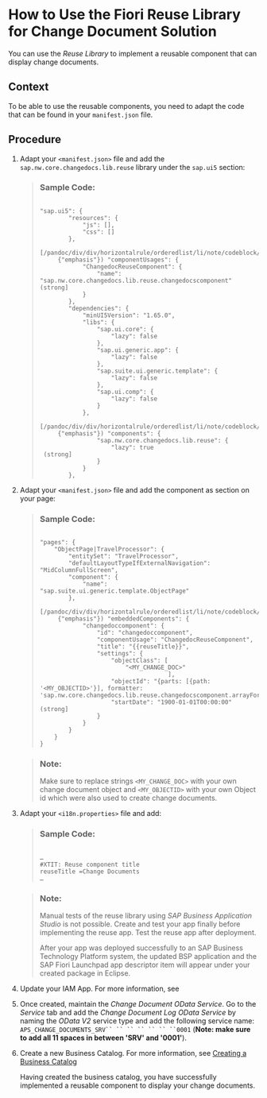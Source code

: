 <!-- loio9cea375b32884a4aad561eebd9f2484d -->

# How to Use the Fiori Reuse Library for Change Document Solution

You can use the *Reuse Library* to implement a reusable component that can display change documents.



## Context

To be able to use the reusable components, you need to adapt the code that can be found in your `manifest.json` file.



## Procedure

1.  Adapt your `<manifest.json>` file and add the `sap.nw.core.changedocs.lib.reuse` library under the `sap.ui5` section:

    > ### Sample Code:  
    > ```abap
    > 
    > "sap.ui5": {
    >         "resources": {
    >             "js": [],
    >             "css": []
    >         },
    >         [/pandoc/div/div/horizontalrule/orderedlist/li/note/codeblock/code/strong
    >      {"emphasis"}) "componentUsages": {
    >             "ChangedocReuseComponent": {
    >                 "name": "sap.nw.core.changedocs.lib.reuse.changedocscomponent" (strong]
    >             }
    >         },
    >         "dependencies": {
    >             "minUI5Version": "1.65.0",
    >             "libs": {
    >                 "sap.ui.core": {
    >                     "lazy": false
    >                 },
    >                 "sap.ui.generic.app": {
    >                     "lazy": false
    >                 },
    >                 "sap.suite.ui.generic.template": {
    >                     "lazy": false
    >                 },
    >                 "sap.ui.comp": {
    >                     "lazy": false
    >                 }
    >             },
    >             [/pandoc/div/div/horizontalrule/orderedlist/li/note/codeblock/code/strong
    >      {"emphasis"}) "components": {
    >                 "sap.nw.core.changedocs.lib.reuse": {
    >                     "lazy": true
    >  (strong]
    >                 }
    >             }
    >         },
    > 
    > ```

2.  Adapt your `<manifest.json>` file and add the component as section on your page:

    > ### Sample Code:  
    > ```abap
    > 
    > "pages": {
    >     "ObjectPage|TravelProcessor": {
    >         "entitySet": "TravelProcessor",
    >         "defaultLayoutTypeIfExternalNavigation": "MidColumnFullScreen",
    >         "component": {
    >             "name": "sap.suite.ui.generic.template.ObjectPage"
    >         },
    >         [/pandoc/div/div/horizontalrule/orderedlist/li/note/codeblock/code/strong
    >      {"emphasis"}) "embeddedComponents": {
    >             "changedoccomponent": {
    >                 "id": "changedoccomponent",
    >                 "componentUsage": "ChangedocReuseComponent",
    >                 "title": "{{reuseTitle}}",
    >                 "settings": {
    >                     "objectClass": [
    >                         "<MY_CHANGE_DOC>"
    >                                     ],
    >                     "objectId": "{parts: [{path: '<MY_OBJECTID>'}], formatter: 'sap.nw.core.changedocs.lib.reuse.changedocscomponent.arrayFormatter'}",
    >                     "startDate": "1900-01-01T00:00:00" (strong]
    >                 }
    >             }
    >         }
    >     }
    > }
    > 
    > ```

    > ### Note:  
    > Make sure to replace strings `<MY_CHANGE_DOC>` with your own change document object and `<MY_OBJECTID>` with your own Object id which were also used to create change documents.

3.  Adapt your `<i18n.properties>` file and add:

    > ### Sample Code:  
    > ```abap
    > 
    > …
    > #XTIT: Reuse component title
    > reuseTitle =Change Documents
    > …
    > 
    > ```

    > ### Note:  
    > Manual tests of the reuse library using *SAP Business Application Studio* is not possible. Create and test your app finally before implementing the reuse app. Test the reuse app after deployment.
    > 
    > After your app was deployed successfully to an SAP Business Technology Platform system, the updated BSP application and the SAP Fiori Launchpad app descriptor item will appear under your created package in Eclipse.

4.  Update your IAM App. For more information, see 

5.  Once created, maintain the *Change Document OData Service*. Go to the *Service* tab and add the *Change Document Log OData Service* by naming the *OData V2* service type and add the following service name: `APS_CHANGE_DOCUMENTS_SRV`` `` `` `` `` `` ``0001` \(**Note: make sure to add all 11 spaces in between 'SRV' and '0001'**\).

6.  Create a new Business Catalog. For more information, see [Creating a Business Catalog](creating-a-business-catalog-d120838.md)

    Having created the business catalog, you have successfully implemented a reusable component to display your change documents.


